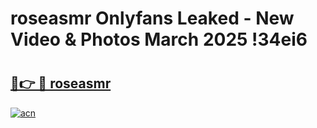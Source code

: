 # roseasmr Onlyfans Leaked - New Video & Photos March 2025 !34ei6

# <h2><a href="https://aa2xh4.iuczelnia.edu.pl?title=roseasmr&ref=34ei6">🔗👉 🔴 roseasmr</a></h2>

[![acn](https://github.com/user-attachments/assets/0f9c940e-d8b0-45ae-aac7-cd30a18b3e1c)](https://aa2xh4.iuczelnia.edu.pl?title=roseasmr&ref=34ei6)

